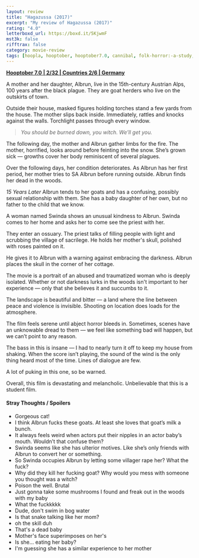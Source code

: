 ```yaml
---
layout: review
title: "Hagazussa (2017)"
excerpt: "My review of Hagazussa (2017)"
rating: "4.0"
letterboxd_url: https://boxd.it/5KjwmF
mst3k: false
rifftrax: false
category: movie-review
tags: [hoopla, hooptober, hooptober7.0, cannibal, folk-horror:-a-study, house-of-psychotic-women]
---
```


<b><a href="https://boxd.it/pOK5i/detail" target="_blank" rel="noopener">Hooptober 7.0 | 2/32 | Countries 2/6 | Germany</a></b>

A mother and her daughter, Albrun, live in the 15th-century Austrian Alps, 100 years after the black plague. They are goat herders who live on the outskirts of town.

Outside their house, masked figures holding torches stand a few yards from the house. The mother slips back inside. Immediately, rattles and knocks against the walls. Torchlight passes through every window.

<blockquote><i>You should be burned down, you witch. We’ll get you.</i></blockquote>The following day, the mother and Albrun gather limbs for the fire. The mother, horrified, looks around before feinting into the snow. She’s grown sick — growths cover her body reminiscent of several plagues.

Over the following days, her condition deteriorates. As Albrun has her first period, her mother tries to SA Albrun before running outside. Albrun finds her dead in the woods.

<i>15 Years Later
</i>
Albrun tends to her goats and has a confusing, possibly sexual relationship with them. She has a baby daughter of her own, but no father to the child that we know.

A woman named Swinda shows an unusual kindness to Albrun. Swinda comes to her home and asks her to come see the priest with her.

They enter an ossuary. The priest talks of filling people with light and scrubbing the village of sacrilege. He holds her mother's skull, polished with roses painted on it.

He gives it to Albrun with a warning against embracing the darkness. Albrun places the skull in the corner of her cottage.

The movie is a portrait of an abused and traumatized woman who is deeply isolated. Whether or not darkness lurks in the woods isn't important to her experience — only that she believes it and succumbs to it.

The landscape is beautiful and bitter — a land where the line between peace and violence is invisible. Shooting on location does loads for the atmosphere.

The film feels serene until abject horror bleeds in. Sometimes, scenes have an unknowable dread to them — we feel like something bad will happen, but we can’t point to any reason.

The bass in this is insane — I had to nearly turn it off to keep my house from shaking. When the score isn’t playing, the sound of the wind is the only thing heard most of the time. Lines of dialogue are few.

A lot of puking in this one, so be warned.

Overall, this film is devastating and melancholic. Unbelievable that this is a student film.

#### Stray Thoughts / Spoilers

- Gorgeous cat!
- I think Albrun fucks these goats. At least she loves that goat’s milk a bunch.
- It always feels weird when actors put their nipples in an actor baby’s mouth. Wouldn’t that confuse them?
- Swinda seems like she has ulterior motives. Like she’s only friends with Albrun to convert her or something.
- So Swinda occupies Albrun by letting some villager rape her? What the fuck?
- Why did they kill her fucking goat? Why would you mess with someone you thought was a witch?
- Poison the well. Brutal
- Just gonna take some mushrooms I found and freak out in the woods with my baby
- What the fuckkkkk
- Dude, don't swim in bog water
- Is that snake talking like her mom?
- oh the skill duh
- That's a dead baby
- Mother's face superimposes on her's
- Is she... eating her baby?
- I'm guessing she has a similar experience to her mother
